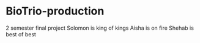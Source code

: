 # BioTrio-production
2 semester final project
Solomon is king of kings
Aisha is on fire 
Shehab is best of best 
